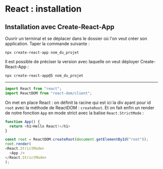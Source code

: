# React : installation

## Installation avec Create-React-App

Ouvrir un terminal et se déplacer dans le dossier où l'on veut créer son application. Taper la commande suivante :

`npx create-react-app nom_du_projet`

Il est possible de préciser la version avec laquelle on veut déployer Create-React-App :

``npx create-react-app@5 nom_du_projet``

---

```js
import React from "react";
import ReactDOM from "react-dom/client";
```

On met en place React : on définit la racine qui est ici la div ayant pour id `root` avec la méthode de ReactDOM : `createRoot`. Et on fait enfin un render de notre fonction `App` en mode strict avec la balise `React.StrictMode` :

```js
function App() {
  return <h1>Hello React!</h1>
}

const root = ReactDOM.createRoot(document.getElementById("root"));
root.render(
<React.StrictMode>
  <App />
</React.StrictMode>
);
```


